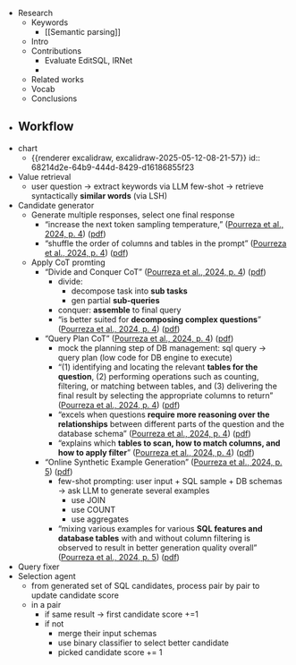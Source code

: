 - Research
	- Keywords
		- [[Semantic parsing]]
	- Intro
	- Contributions
		- Evaluate EditSQL, IRNet
		-
	- Related works
	- Vocab
	- Conclusions
- ## Workflow
- chart
	- {{renderer excalidraw, excalidraw-2025-05-12-08-21-57}}
	  id:: 68214d2e-64b9-444d-8429-d16186855f23
- Value retrieval
	- user question -> extract keywords via LLM few-shot -> retrieve syntactically **similar words** (via LSH)
- Candidate generator
	- Generate multiple responses, select one final response
		- “increase the next token sampling temperature,” ([Pourreza et al., 2024, p. 4](zotero://select/library/items/9W7EVZAG)) ([pdf](zotero://open-pdf/library/items/EUBWLQ3H?page=4))
		- “shuffle the order of columns and tables in the prompt” ([Pourreza et al., 2024, p. 4](zotero://select/library/items/9W7EVZAG)) ([pdf](zotero://open-pdf/library/items/EUBWLQ3H?page=4))
	- Apply CoT promting
		- “Divide and Conquer CoT” ([Pourreza et al., 2024, p. 4](zotero://select/library/items/9W7EVZAG)) ([pdf](zotero://open-pdf/library/items/EUBWLQ3H?page=4))
			- divide:
				- decompose task into **sub tasks**
				- gen partial **sub-queries**
			- conquer: **assemble** to final query
			- “is better suited for **decomposing complex questions**” ([Pourreza et al., 2024, p. 4](zotero://select/library/items/9W7EVZAG)) ([pdf](zotero://open-pdf/library/items/EUBWLQ3H?page=4))
		- “Query Plan CoT” ([Pourreza et al., 2024, p. 4](zotero://select/library/items/9W7EVZAG)) ([pdf](zotero://open-pdf/library/items/EUBWLQ3H?page=4))
			- mock the planning step of DB management: sql query -> query plan (low code for DB engine to execute)
			- “(1) identifying and locating the relevant **tables for the question**, (2) performing operations such as counting, filtering, or matching between tables, and (3) delivering the final result by selecting the appropriate columns to return” ([Pourreza et al., 2024, p. 4](zotero://select/library/items/9W7EVZAG)) ([pdf](zotero://open-pdf/library/items/EUBWLQ3H?page=4))
			- “excels when questions **require more reasoning over the relationships** between different parts of the question and the database schema” ([Pourreza et al., 2024, p. 4](zotero://select/library/items/9W7EVZAG)) ([pdf](zotero://open-pdf/library/items/EUBWLQ3H?page=4))
			- “explains which **tables to scan, how to match columns, and how to apply filter**” ([Pourreza et al., 2024, p. 4](zotero://select/library/items/9W7EVZAG)) ([pdf](zotero://open-pdf/library/items/EUBWLQ3H?page=4))
		- “Online Synthetic Example Generation” ([Pourreza et al., 2024, p. 5](zotero://select/library/items/9W7EVZAG)) ([pdf](zotero://open-pdf/library/items/EUBWLQ3H?page=5))
			- few-shot prompting: user input + SQL sample + DB schemas -> ask LLM to generate several examples
				- use JOIN
				- use COUNT
				- use aggregates
			- “mixing various examples for various **SQL features and database tables** with and without column filtering is observed to result in better generation quality overall” ([Pourreza et al., 2024, p. 5](zotero://select/library/items/9W7EVZAG)) ([pdf](zotero://open-pdf/library/items/EUBWLQ3H?page=5))
- Query fixer
- Selection agent
	- from generated set of SQL candidates, process pair by pair to update candidate score
	- in a pair
		- if same result -> first candidate score +=1
		- if not
			- merge their input schemas
			- use binary classifier to select better candidate
			- picked candidate score += 1